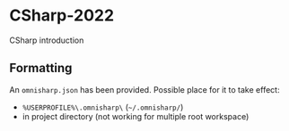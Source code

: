 # CSharp-2022
CSharp introduction


## Formatting

An `omnisharp.json` has been provided. Possible place for it to take effect:
- `%USERPROFILE%\.omnisharp\` (`~/.omnisharp/`)
- in project directory (not working for multiple root workspace)

